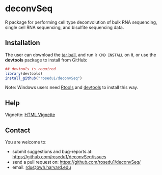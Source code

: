 # deconvSeq

R package for performing cell type deconvolution of bulk RNA sequencing, single cell RNA sequencing, and bisulfite sequencing data.

## Installation

The user can download the [tar ball](https://github.com/rosedu1/deconvSeq/tarball/current/), and run `R CMD INSTALL` on it, or use the **devtools** package to install from GitHub:

```r
## devtools is required
library(devtools)
install_github("rosedu1/deconvSeq")
```

Note: Windows users need [Rtools](http://www.murdoch-sutherland.com/Rtools/) and [devtools](http://CRAN.R-project.org/package=devtools) to install this way.


## Help

Vignette: [HTML Vignette](http://github.com/rosedu1/deconvSeq/inst/doc/deconvSeq_vignette.html)
 
## Contact

You are welcome to:
* submit suggestions and bug-reports at: <https://github.com/rosedu1/deconvSeq/issues>
* send a pull request on: <https://github.com/rosedu1/deconvSeq/>
* email: <rdu@bwh.harvard.edu>
